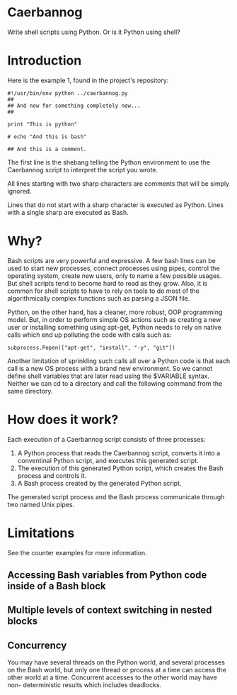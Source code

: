 # Caerbannog

Write shell scripts using Python. Or is it Python using shell?

# Introduction

Here is the example 1, found in the project's repository:

    #!/usr/bin/env python ../caerbannog.py
    ##
    ## And now for something completely new...
    ##

    print "This is python"

    # echo "And this is bash"

    ## And this is a comment.

The first line is the shebang telling the Python environment to use the Caerbannog script to interpret the script you
wrote.

All lines starting with two sharp characters are comments that will be simply ignored.

Lines that do not start with a sharp character is executed as Python. Lines with a single sharp are executed as Bash.

# Why?

Bash scripts are very powerful and expressive. A few bash lines can be used to start new processes, connect processes
using pipes, control the operating system, create new users, only to name a few possible usages. But shell scripts tend
to become hard to read as they grow. Also, it is common for shell scripts to have to rely on tools to do most of the
algorithmically complex functions such as parsing a JSON file.

Python, on the other hand, has a cleaner, more robust, OOP programming model. But, in order to perform simple OS actions
such as creating a new user or installing something using apt-get, Python needs to rely on native calls which end up
polluting the code with calls such as:

    subprocess.Popen(["apt-get", "install", "-y", "git"])

Another limitation of sprinkling such calls all over a Python code is that each call is a new OS process with a brand
new environment. So we cannot define shell variables that are later read using the $VARIABLE syntax. Neither we can
cd to a directory and call the following command from the same directory.

# How does it work?

Each execution of a Caerbannog script consists of three processes:

1. A Python process that reads the Caerbannog script, converts it into a conventinal Python script, and executes this
generated script.
1. The execution of this generated Python script, which creates the Bash process and controls it.
1. A Bash process created by the generated Python script.

The generated script process and the Bash process communicate through two named Unix pipes.

# Limitations

See the counter examples for more information.

## Accessing Bash variables from Python code inside of a Bash block

## Multiple levels of context switching in nested blocks

## Concurrency

You may have several threads on the Python world, and several processes on the Bash world, but only one thread or
process at a time can access the other world at a time. Concurrent accesses to the other world may have non-
deterministic results which includes deadlocks.

